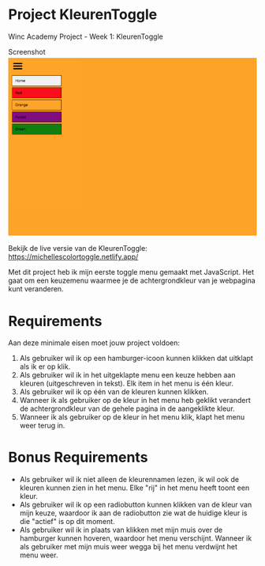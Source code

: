# **Project KleurenToggle**
Winc Academy Project - Week 1: KleurenToggle

Screenshot
![Screenshot](./images/Screenshot.png)

Bekijk de live versie van de KleurenToggle: https://michellescolortoggle.netlify.app/

Met dit project heb ik mijn eerste toggle menu gemaakt met JavaScript. 
Het gaat om een keuzemenu waarmee je de achtergrondkleur van je webpagina kunt veranderen.

# **Requirements**

Aan deze minimale eisen moet jouw project voldoen:

1. Als gebruiker wil ik op een hamburger-icoon kunnen klikken dat uitklapt als ik er op klik. 
2. Als gebruiker wil ik in het uitgeklapte menu een keuze hebben aan kleuren (uitgeschreven in tekst). Elk item in het menu is één kleur.
3. Als gebruiker wil ik op één van de kleuren kunnen klikken. 
4. Wanneer ik als gebruiker op de kleur in het menu heb geklikt verandert de achtergrondkleur van de gehele pagina in de aangeklikte kleur.
5. Wanneer ik als gebruiker op de kleur in het menu klik, klapt het menu weer terug in.

# **Bonus Requirements**

- Als gebruiker wil ik niet alleen de kleurennamen lezen, ik wil ook de kleuren kunnen zien in het menu. Elke "rij" in het menu heeft toont een kleur.
- Als gebruiker wil ik op een radiobutton kunnen klikken van de kleur van mijn keuze, waardoor ik aan de radiobutton zie wat de huidige kleur is die "actief" is op dit moment.
- Als gebruiker wil ik in plaats van klikken met mijn muis over de hamburger kunnen hoveren, waardoor het menu verschijnt. Wanneer ik als gebruiker met mijn muis weer wegga bij het menu verdwijnt het menu weer.

